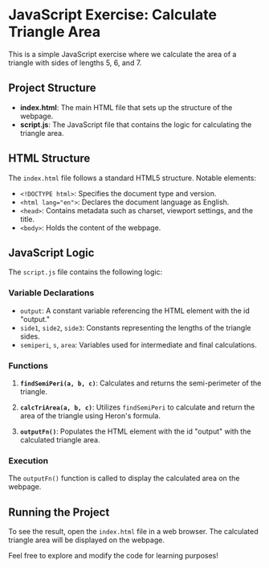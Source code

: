 # JavaScript Exercise: Calculate Triangle Area

This is a simple JavaScript exercise where we calculate the area of a triangle with sides of lengths 5, 6, and 7.

## Project Structure

- **index.html**: The main HTML file that sets up the structure of the webpage.
- **script.js**: The JavaScript file that contains the logic for calculating the triangle area.

## HTML Structure

The `index.html` file follows a standard HTML5 structure. Notable elements:

- `<!DOCTYPE html>`: Specifies the document type and version.
- `<html lang="en">`: Declares the document language as English.
- `<head>`: Contains metadata such as charset, viewport settings, and the title.
- `<body>`: Holds the content of the webpage.

## JavaScript Logic

The `script.js` file contains the following logic:

### Variable Declarations

- `output`: A constant variable referencing the HTML element with the id "output."
- `side1`, `side2`, `side3`: Constants representing the lengths of the triangle sides.
- `semiperi`, `s`, `area`: Variables used for intermediate and final calculations.

### Functions

1. **`findSemiPeri(a, b, c)`**: Calculates and returns the semi-perimeter of the triangle.

2. **`calcTriArea(a, b, c)`**: Utilizes `findSemiPeri` to calculate and return the area of the triangle using Heron's formula.

3. **`outputFn()`**: Populates the HTML element with the id "output" with the calculated triangle area.

### Execution

The `outputFn()` function is called to display the calculated area on the webpage.

## Running the Project

To see the result, open the `index.html` file in a web browser. The calculated triangle area will be displayed on the webpage.

Feel free to explore and modify the code for learning purposes!
